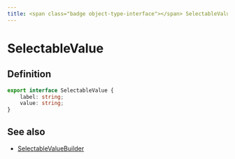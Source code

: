 ```yaml
---
title: <span class="badge object-type-interface"></span> SelectableValue
---
```

# <span class="badge object-type-interface"></span> SelectableValue

## Definition

```typescript
export interface SelectableValue {
	label: string;
	value: string;
}

```
## See also

 * <span class="badge builder"></span> [SelectableValueBuilder](./builder-SelectableValueBuilder.md)
